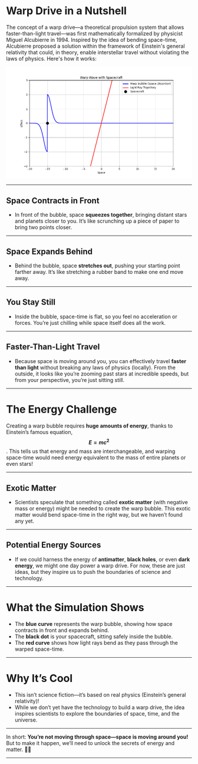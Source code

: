 
# Warp Drive in a Nutshell

The concept of a warp drive—a theoretical propulsion system that allows faster-than-light travel—was first mathematically formalized by physicist Miguel Alcubierre in 1994. Inspired by the idea of bending space-time, Alcubierre proposed a solution within the framework of Einstein's general relativity that could, in theory, enable interstellar travel without violating the laws of physics. Here's how it works:

![Warp](warp_wave_simulation.gif)

---

## **Space Contracts in Front**

- In front of the bubble, space **squeezes together**, bringing distant stars and planets closer to you. It’s like scrunching up a piece of paper to bring two points closer.

---

## **Space Expands Behind**

- Behind the bubble, space **stretches out**, pushing your starting point farther away. It’s like stretching a rubber band to make one end move away.

---

## **You Stay Still**

- Inside the bubble, space-time is flat, so you feel no acceleration or forces. You’re just chilling while space itself does all the work.

---

## **Faster-Than-Light Travel**

- Because space is moving around you, you can effectively travel **faster than light** without breaking any laws of physics (locally). From the outside, it looks like you’re zooming past stars at incredible speeds, but from your perspective, you’re just sitting still.

---

# **The Energy Challenge**

Creating a warp bubble requires **huge amounts of energy**, thanks to Einstein’s famous equation, **$$E = mc^2$$**. This tells us that energy and mass are interchangeable, and warping space-time would need energy equivalent to the mass of entire planets or even stars!

---

## **Exotic Matter**

- Scientists speculate that something called **exotic matter** (with negative mass or energy) might be needed to create the warp bubble. This exotic matter would bend space-time in the right way, but we haven’t found any yet.

---

## **Potential Energy Sources**

- If we could harness the energy of **antimatter**, **black holes**, or even **dark energy**, we might one day power a warp drive. For now, these are just ideas, but they inspire us to push the boundaries of science and technology.

---

# **What the Simulation Shows**

- The **blue curve** represents the warp bubble, showing how space contracts in front and expands behind.
- The **black dot** is your spacecraft, sitting safely inside the bubble.
- The **red curve** shows how light rays bend as they pass through the warped space-time.

---

# **Why It’s Cool**

- This isn’t science fiction—it’s based on real physics (Einstein’s general relativity)!
- While we don’t yet have the technology to build a warp drive, the idea inspires scientists to explore the boundaries of space, time, and the universe.

---

In short: **You’re not moving through space—space is moving around you!** But to make it happen, we’ll need to unlock the secrets of energy and matter. 🚀✨

---
